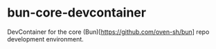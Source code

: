 # bun-core-devcontainer
DevContainer for the core (Bun)[https://github.com/oven-sh/bun] repo development environment.
